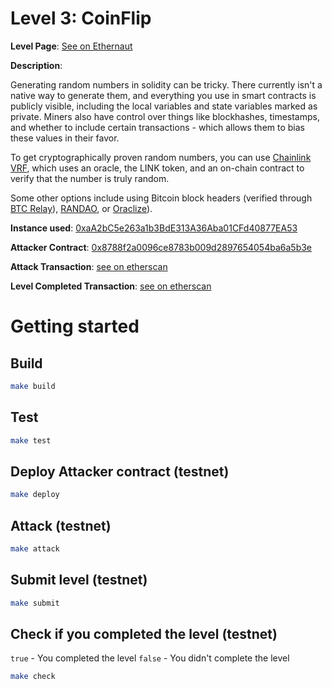 # Level 3: CoinFlip

**Level Page**: [See on Ethernaut](https://ethernaut.openzeppelin.com/level/0xA62fE5344FE62AdC1F356447B669E9E6D10abaaF)

**Description**:

Generating random numbers in solidity can be tricky. There currently isn't a native way to generate them, and everything you use in smart contracts is publicly visible, including the local variables and state variables marked as private. Miners also have control over things like blockhashes, timestamps, and whether to include certain transactions - which allows them to bias these values in their favor.

To get cryptographically proven random numbers, you can use [Chainlink VRF](https://docs.chain.link/vrf/v2/subscription/examples/get-a-random-number), which uses an oracle, the LINK token, and an on-chain contract to verify that the number is truly random.

Some other options include using Bitcoin block headers (verified through [BTC Relay](http://btcrelay.org/)), [RANDAO](https://github.com/randao/randao), or [Oraclize](https://medium.com/coinmonks/simple-oraclize-example-with-solidity-68b6811902da)).

**Instance used**: [0xaA2bC5e263a1b3BdE313A36Aba01CFd40877EA53](https://sepolia.etherscan.io/address/0xaA2bC5e263a1b3BdE313A36Aba01CFd40877EA53)

**Attacker Contract**: [0x8788f2a0096ce8783b009d2897654054ba6a5b3e](https://sepolia.etherscan.io/address/0x8788f2a0096ce8783b009d2897654054ba6a5b3e)

**Attack Transaction**: [see on etherscan](https://sepolia.etherscan.io/address/0x8788f2a0096ce8783b009d2897654054ba6a5b3e)

**Level Completed Transaction**: [see on etherscan](https://sepolia.etherscan.io/tx/0x38a4e8b07fa3048796d290ef61bfbeca6702a036235a1090ddd290f9abfb0280)

# Getting started

## Build

```bash
make build
```

## Test

```bash
make test
```

## Deploy Attacker contract (testnet)

```bash
make deploy
```

## Attack (testnet)

```bash
make attack
```

## Submit level (testnet)

```bash
make submit
```

## Check if you completed the level (testnet)

`true` - You completed the level
`false` - You didn't complete the level

```bash
make check
```